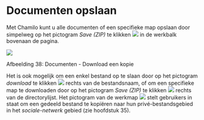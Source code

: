 # Documenten opslaan

Met Chamilo kunt u alle documenten of een specifieke map opslaan door simpelweg op het pictogram _Save \(ZIP\)_ te klikken ![](../../.gitbook/assets/graphics120%20%283%29.png) in de werkbalk bovenaan de pagina.

![](../../.gitbook/assets/images44%20%287%29.png)

Afbeelding 38: Documenten - Download een kopie

Het is ook mogelijk om een enkel bestand op te slaan door op het pictogram _download_ te klikken ![](../../.gitbook/assets/graphics123%20%283%29.png) rechts van de bestandsnaam, of om een specifieke map te downloaden door op het pictogram _Save \(ZIP\)_ te klikken ![](../../.gitbook/assets/graphics121%20%283%29.png) rechts van de directorylijst. Het pictogram van de werkmap ![](../../.gitbook/assets/graphics124%20%283%29.png) stelt gebruikers in staat om een gedeeld bestand te kopiëren naar hun privé-bestandsgebied in het _sociale-netwerk_ gebied \(zie hoofdstuk 35\).

